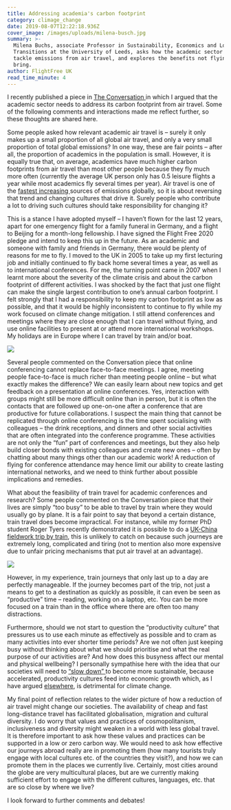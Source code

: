 ```yaml
---
title: Addressing academia's carbon footprint
category: climage_change
date: 2019-08-07T12:22:18.936Z
cover_image: /images/uploads/milena-busch.jpg
summary: >-
  Milena Buchs, associate Professor in Sustainability, Economics and Low-Carbon
  Transitions at the University of Leeds, asks how the academic sector can
  tackle emissions from air travel, and explores the benefits not flying can
  bring.
author: FlightFree UK
read_time_minute: 4
---
```

I recently published a piece in [The Conversation ](https://theconversation.com/university-sector-must-tackle-air-travel-emissions-118929)in which I argued that the academic sector needs to address its carbon footprint from air travel. Some of the following comments and interactions made me reflect further, so these thoughts are shared here.

Some people asked how relevant academic air travel is – surely it only makes up a small proportion of all global air travel, and only a very small proportion of total global emissions? In one way, these are fair points – after all, the proportion of academics in the population is small. However, it is equally true that, on average, academics have much higher carbon footprints from air travel than most other people because they fly much more often (currently the average UK person only has 0.5 leisure flights a year while most academics fly several times per year). Air travel is one of the [fastest increasing ](https://www.transportenvironment.org/what-we-do/flying-and-climate-change)sources of emissions globally, so it is about reversing that trend and changing cultures that drive it. Surely people who contribute a lot to driving such cultures should take responsibility for changing it?

This is a stance I have adopted myself – I haven’t flown for the last 12 years, apart for one emergency flight for a family funeral in Germany, and a flight to Beijing for a month-long fellowship. I have signed the Flight Free 2020 pledge and intend to keep this up in the future. As an academic and someone with family and friends in Germany, there would be plenty of reasons for me to fly. I moved to the UK in 2005 to take up my first lecturing job and initially continued to fly back home several times a year, as well as to international conferences. For me, the turning point came in 2007 when I learnt more about the severity of the climate crisis and about the carbon footprint of different activities. I was shocked by the fact that just one flight can make the single largest contribution to one’s annual carbon footprint. I felt strongly that I had a responsibility to keep my carbon footprint as low as possible, and that it would be highly inconsistent to continue to fly while my work focused on climate change mitigation. I still attend conferences and meetings where they are close enough that I can travel without flying, and use online facilities to present at or attend more international workshops. My holidays are in Europe where I can travel by train and/or boat. 

![](/images/uploads/milena-busch-blog-image-.jpg)

Several people commented on the Conversation piece that online conferencing cannot replace face-to-face meetings. I agree, meeting people face-to-face is much richer than meeting people online – but what exactly makes the difference? We can easily learn about new topics and get feedback on a presentation at online conferences. Yes, interaction with groups might still be more difficult online than in person, but it is often the contacts that are followed up one-on-one after a conference that are productive for future collaborations. I suspect the main thing that cannot be replicated through online conferencing is the time spent socialising with colleagues – the drink receptions, and dinners and other social activities that are often integrated into the conference programme. These activities are not only the “fun” part of conferences and meetings, but they also help build closer bonds with existing colleagues and create new ones – often by chatting about many things other than our academic work! A reduction of flying for conference attendance may hence limit our ability to create lasting international networks, and we need to think further about possible implications and remedies.

What about the feasibility of train travel for academic conferences and research? Some people commented on the Conversation piece that their lives are simply “too busy” to be able to travel by train where they would usually go by plane. It is a fair point to say that beyond a certain distance, train travel does become impractical. For instance, while my former PhD student Roger Tyers recently demonstrated it is possible to do a [UK-China fieldwork trip by train](https://theconversation.com/southampton-to-shanghai-by-train-one-climate-change-researchers-quest-to-avoid-flying-120015), this is unlikely to catch on because such journeys are extremely long, complicated and tiring (not to mention also more expensive due to unfair pricing mechanisms that put air travel at an advantage). 

![](/images/uploads/milena-busch-blog.jpg)

However, in my experience, train journeys that only last up to a day are perfectly manageable. If the journey becomes part of the trip, not just a means to get to a destination as quickly as possible, it can even be seen as “productive” time – reading, working on a laptop, etc. You can be more focused on a train than in the office where there are often too many distractions. 

Furthermore, should we not start to question the “productivity culture” that pressures us to use each minute as effectively as possible and to cram as many activities into ever shorter time periods? Are we not often just keeping busy without thinking about what we should prioritise and what the real purpose of our activities are? And how does this busyness affect our mental and physical wellbeing? I personally sympathise here with the idea that our societies will need to [“slow down” ](https://journals.sagepub.com/doi/abs/10.1177/0263276416657600?journalCode=tcsa)to become more sustainable, because accelerated, productivity cultures feed into economic growth which, as I have argued [elsewhere](https://www.sciencedirect.com/science/article/pii/S0016328718300715), is detrimental for climate change. 

My final point of reflection relates to the wider picture of how a reduction of air travel might change our societies. The availability of cheap and fast long-distance travel has facilitated globalisation, migration and cultural diversity. I do worry that values and practices of cosmopolitanism, inclusiveness and diversity might weaken in a world with less global travel. It is therefore important to ask how these values and practices can be supported in a low or zero carbon way. We would need to ask how effective our journeys abroad really are in promoting them (how many tourists truly engage with local cultures etc. of the countries they visit?), and how we can promote them in the places we currently live. Certainly, most cities around the globe are very multicultural places, but are we currently making sufficient effort to engage with the different cultures, languages, etc. that are so close by where we live? 

I look forward to further comments and debates!
